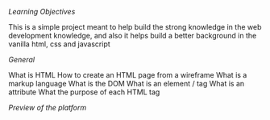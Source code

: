 *Learning Objectives*

This is a simple project meant to help build the strong knowledge in the web development knowledge, and also it helps build a better background in the vanilla html, css and javascript

*General*

 What is HTML
 How to create an HTML page from a wireframe
 What is a markup language
 What is the DOM
 What is an element / tag
 What is an attribute
 What the purpose of each HTML tag

*Preview of the platform*

